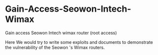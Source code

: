 # Gain-Access-Seowon-Intech-Wimax
Gain access Seowon Intech wimax router (root access)

Here We would try to write some exploits and documents to demonstrate the vulnerability of the Seowon 's Wimax routers.
